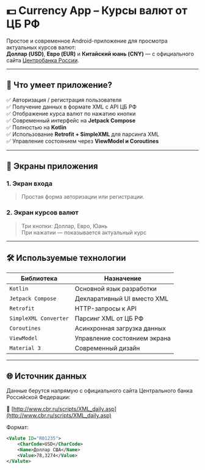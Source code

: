 # 💵 Currency App – Курсы валют от ЦБ РФ

Простое и современное Android-приложение для просмотра актуальных курсов валют:  
**Доллар (USD)**, **Евро (EUR)** и **Китайский юань (CNY)** — с официального сайта [Центробанка России](http://www.cbr.ru/scripts/XML_daily.asp).

---

## 📱 Что умеет приложение?

✅ Авторизация / регистрация пользователя  
✅ Получение данных в формате XML с API ЦБ РФ  
✅ Отображение курса валют по нажатию кнопки  
✅ Современный интерфейс на **Jetpack Compose**  
✅ Полностью на **Kotlin**  
✅ Использование **Retrofit + SimpleXML** для парсинга XML  
✅ Управление состоянием через **ViewModel и Coroutines**

---

## 🧩 Экраны приложения

### 1. Экран входа

> Простая форма авторизации или регистрации.

### 2. Экран курсов валют

> Три кнопки: Доллар, Евро, Юань  
> При нажатии — показывается актуальный курс

---

## 🛠 Используемые технологии

| Библиотека | Назначение |
|----------|-----------|
| `Kotlin` | Основной язык разработки |
| `Jetpack Compose` | Декларативный UI вместо XML |
| `Retrofit` | HTTP-запросы к API |
| `SimpleXML Converter` | Парсинг XML от ЦБ РФ |
| `Coroutines` | Асинхронная загрузка данных |
| `ViewModel` | Управление состоянием экрана |
| `Material 3` | Современный дизайн |

---

## 🌐 Источник данных

Данные берутся напрямую с официального сайта Центрального банка Российской Федерации:

🔗 [http://www.cbr.ru/scripts/XML_daily.asp](http://www.cbr.ru/scripts/XML_daily.asp)

Формат:
```xml
<Valute ID="R01235">
    <CharCode>USD</CharCode>
    <Name>Доллар США</Name>
    <Value>78,3274</Value>
</Valute>
